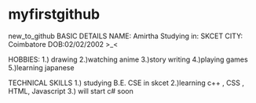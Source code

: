 # myfirstgithub
new_to_github
BASIC DETAILS
NAME: Amirtha
Studying in: SKCET
CITY: Coimbatore
DOB:02/02/2002 >_<

HOBBIES:
1.) drawing
2.)watching anime
3.)story writing
4.)playing games
5.)learning japanese

TECHNICAL SKILLS
1.) studying B.E. CSE in skcet
2.)learning c++ , CSS , HTML, Javascript 
3.) will start c# soon
